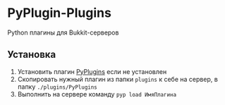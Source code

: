 # PyPlugin-Plugins

Python плагины для Bukkit-серверов

## Установка

1. Установить плагин <a href="//github.com/kapehh-karen/PyPlugins">PyPlugins</a> если не установлен
2. Скопировать нужный плагин из папки `plugins` к себе на сервер, в папку `./plugins/PyPlugins`
3. Выполнить на сервере команду `pyp load ИмяПлагина`
